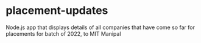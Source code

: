 # placement-updates
Node.js app that displays details of all companies that have come so far for placements for batch of 2022, to MIT Manipal
